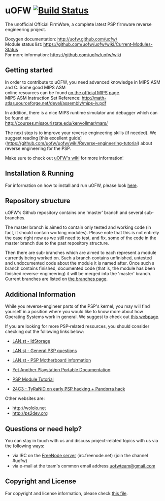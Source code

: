 uOFW [![Build Status](https://travis-ci.org/uofw/uofw.svg?branch=master)](https://travis-ci.org/uofw/uofw)
====

The unofficial Official FirmWare, a complete latest PSP firmware reverse engineering project.  
 
Doxygen documentation: http://uofw.github.com/uofw/   
Module status list: https://github.com/uofw/uofw/wiki/Current-Modules-Status   
For more information: https://github.com/uofw/uofw/wiki  


## Getting started

In order to contribute to uOFW, you need advanced knowledge in MIPS ASM and C. Some good MIPS ASM  
online resources can be found [on the official MIPS page](http://www.imgtec.com/mips/mips32-architecture.asp).  
MIPS ASM Instruction Set Reference: http://math-atlas.sourceforge.net/devel/assembly/mips-iv.pdf  

In addition, there is a nice MIPS runtime simulator and debugger which can be found at:  
http://courses.missouristate.edu/kenvollmar/mars/

The next step is to improve your reverse engineering skills (if needed). We suggest reading [this  excellent guide]
(https://github.com/uofw/uofw/wiki/Reverse-engineering-tutorial) about reverse engineering for the PSP. 

Make sure to check out [uOFW's wiki](https://github.com/uofw/uofw/wiki) for more information!


## Installation & Running

For information on how to install and run uOFW, please look [here](https://github.com/uofw/uofwinst).


## Repository structure

uOFW's Github repository contains one 'master' branch and several sub-branches. 

The master branch is aimed to contain only tested and working code (in fact, it should contain working modules). 
Please note that this is not entirely the case right now as we still need to test, and fix, some of the code in the 
master branch due to the past repository structure.

Then there are sub-branches which are aimed to each represent a module currently being worked on. Such a branch
contains unfinished, untested and undocumented code about the module it is named after. Once such a branch contains
finished, documented code (that is, the module has been finished reverse-engineering) it will be merged into
the 'master' branch.
Current branches are listed on [the branches page](https://github.com/uofw/uofw/branches).

## Additional Information

While you reverse-engineer parts of the PSP's kernel, you may will find yourself in a position
where you would like to know more about how Operating Systems work in general. We suggest to check
out [this webpage](http://wiki.osdev.org/Expanded_Main_Page).

If you are looking for more PSP-related resources, you should consider checking out the following links
below:

* [LAN.st - IdStorage](http://lan.st/archive/index.php/t-151.html)
* [LAN.st - General PSP questions](http://lan.st/archive/index.php/t-3013.html)
* [LAN.st - PSP Motherboard information](http://lan.st/archive/index.php/t-372.html)

* [Yet Another Playstation Portable Documentation](http://hitmen.c02.at/files/yapspd/psp_doc.pdf.tar.gz)
* [PSP Module Tutorial](http://pspdev1.com/wp-content/uploads/2007/03/moduletutorialv1.pdf)
* [24C3 - TyRaNiD on early PSP hacking + Pandorra hack](https://www.youtube.com/watch?v=INdUZk4NFIA)

Other websites are: 
* http://wololo.net
* http://ps2dev.org


## Questions or need help?

You can stay in touch with us and discuss project-related topics with us via the following ways:
* via IRC on the [FreeNode server](http://webchat.freenode.net/) (irc.freenode.net) (join the channel #uofw)
* via e-mail at the team's common email address uofwteam@gmail.com


## Copyright and License

For copyright and license information, please check [this file](https://github.com/uofw/uofw/blob/master/COPYING).
